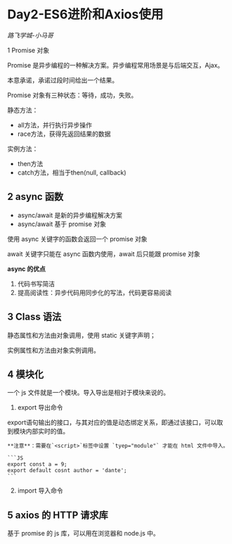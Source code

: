 Day2-ES6进阶和Axios使用
======================

*路飞学城-小马哥*

1 Promise 对象

Promise 是异步编程的一种解决方案。异步编程常用场景是与后端交互，Ajax。

本意承诺，承诺过段时间给出一个结果。

Promise 对象有三种状态：等待，成功，失败。

静态方法：
- all方法，并行执行异步操作
- race方法，获得先返回结果的数据

实例方法：
- then方法
- catch方法，相当于then(null, callback)

2 async 函数
-----------

- async/await 是新的异步编程解决方案
- async/await 基于 promise 对象

使用 async 关键字的函数会返回一个 promise 对象

await 关键字只能在 async 函数内使用，await 后只能跟 promise 对象

**async 的优点**

1. 代码书写简洁
2. 提高阅读性：异步代码用同步化的写法，代码更容易阅读


3 Class 语法
-----------

静态属性和方法由对象调用，使用 static 关键字声明；

实例属性和方法由对象实例调用。

4 模块化
-------

一个 js 文件就是一个模块。导入导出是相对于模块来说的。

1. export 导出命令

export语句输出的接口，与其对应的值是动态绑定关系，即通过该接口，可以取到模块内部实时的值。

    **注意**：需要在`<script>`标签中设置 `tyep="module"` 才能在 html 文件中导入。

    ```JS
    export const a = 9;
    export default cosnt author = 'dante';
    ```

2. import 导入命令



5 axios 的 HTTP 请求库
---------------------

基于 promise 的 js 库，可以用在浏览器和 node.js 中。


